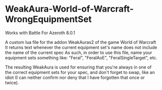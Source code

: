 # WeakAura-World-of-Warcraft-WrongEquipmentSet

Works with Battle For Azeroth 8.0.1

A custom lua file for the addon WeakAuras2 of the game World of Warcraft
It returns text whenever the current equipment set's name does not include the name of the current spec
As such, in order to use this file, name your equipment sets something like: "Feral", "FeralAoE", "FeralSingleTarget", etc.

The resulting WeakAura is used for ensuring that you're always in one of the correct equipment sets for your spec, and don't forget to swap, like an idiot (I can neither confirm nor deny that I have forgotten that once or twice).